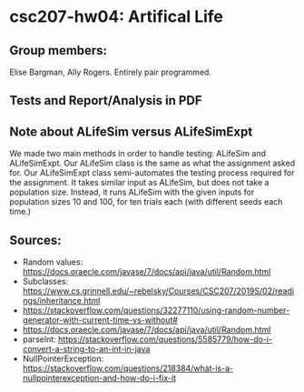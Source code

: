 # csc207-hw04: Artifical Life

## Group members:
Elise Bargman, Ally Rogers. Entirely pair programmed.

## Tests and Report/Analysis in PDF

## Note about ALifeSim versus ALifeSimExpt
We made two main methods in order to handle testing: ALifeSim and
ALifeSimExpt. Our ALifeSim class is the same as what the assignment asked
for. Our ALifeSimExpt class semi-automates the testing process required for the
assignment. It takes similar input as ALifeSim, but does not take a
population size. Instead, it runs ALifeSim with the given inputs for
population sizes 10 and 100, for ten trials each (with different seeds each time.)

## Sources:
* Random values: https://docs.oraecle.com/javase/7/docs/api/java/util/Random.html
* Subclasses: https://www.cs.grinnell.edu/~rebelsky/Courses/CSC207/2019S/02/readings/inheritance.html
* https://stackoverflow.com/questions/32277110/using-random-number-generator-with-current-time-vs-without#
* https://docs.oraecle.com/javase/7/docs/api/java/util/Random.html
* parseInt:
https://stackoverflow.com/questions/5585779/how-do-i-convert-a-string-to-an-int-in-java
* NullPointerException: https://stackoverflow.com/questions/218384/what-is-a-nullpointerexception-and-how-do-i-fix-it
